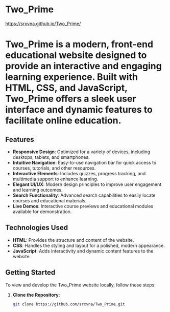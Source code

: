 # Two_Prime
https://srxvna.github.io/Two_Prime/
# **Two_Prime** is a modern, front-end educational website designed to provide an interactive and engaging learning experience. Built with HTML, CSS, and JavaScript, Two_Prime offers a sleek user interface and dynamic features to facilitate online education.

## Features

- **Responsive Design**: Optimized for a variety of devices, including desktops, tablets, and smartphones.
- **Intuitive Navigation**: Easy-to-use navigation bar for quick access to courses, tutorials, and other resources.
- **Interactive Elements**: Includes quizzes, progress tracking, and multimedia support to enhance learning.
- **Elegant UI/UX**: Modern design principles to improve user engagement and learning outcomes.
- **Search Functionality**: Advanced search capabilities to easily locate courses and educational materials.
- **Live Demos**: Interactive course previews and educational modules available for demonstration.

## Technologies Used

- **HTML**: Provides the structure and content of the website.
- **CSS**: Handles the styling and layout for a polished, modern appearance.
- **JavaScript**: Adds interactivity and dynamic content features to the website.

## Getting Started

To view and develop the Two_Prime website locally, follow these steps:

1. **Clone the Repository**:
   ```bash
   git clone https://github.com/srxvna/Two_Prime.git
